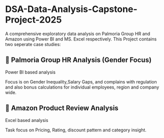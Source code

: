 # DSA-Data-Analysis-Capstone-Project-2025
A comprehensive exploratory data analysis on Palmoria Group HR and Amazon using Power BI and MS. Excel respectively. 
This Project contains two seperate case studies:
## 🎯 Palmoria Group HR Analysis (Gender Focus)
Power BI based analysis

Focus is on Gender Inequality,Salary Gaps, and complains with regulation and also bonus calculations for individual employees, region and company wide.

## 🎯 Amazon Product Review Analysis
Excel based analysis  

Task focus on Pricing, Rating, discount pattern and category insight.
